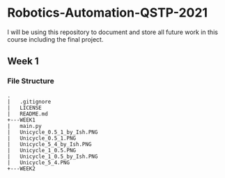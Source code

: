 # Robotics-Automation-QSTP-2021
I will be using this repository to document and store all future work in this course including the final project. 
 ## Week 1
 ### File Structure
 ```
.
|   .gitignore
|   LICENSE
|   README.md
+---WEEK1
|   main.py
|   Unicycle_0.5_1_by_Ish.PNG
|   Unicycle_0.5_1.PNG
|   Unicycle_5_4_by_Ish.PNG
|   Unicycle_1_0.5.PNG
|   Unicycle_1_0.5_by_Ish.PNG
|   Unicycle_5_4.PNG
+---WEEK2
```
